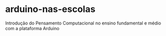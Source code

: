 # arduino-nas-escolas
Introdução do Pensamento Computacional no ensino fundamental e médio com a plataforma Arduino
